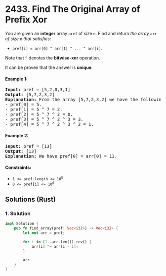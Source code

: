 # 2433. Find The Original Array of Prefix Xor
You are given an **integer** array `pref` of size `n`. Find and return *the array* `arr` *of size* `n` *that satisfies*:

* `pref[i] = arr[0] ^ arr[1] ^ ... ^ arr[i]`.

Note that `^` denotes the **bitwise-xor** operation.

It can be proven that the answer is **unique**.

#### Example 1:
<pre>
<strong>Input:</strong> pref = [5,2,0,3,1]
<strong>Output:</strong> [5,7,2,3,2]
<strong>Explanation:</strong> From the array [5,7,2,3,2] we have the following:
- pref[0] = 5.
- pref[1] = 5 ^ 7 = 2.
- pref[2] = 5 ^ 7 ^ 2 = 0.
- pref[3] = 5 ^ 7 ^ 2 ^ 3 = 3.
- pref[4] = 5 ^ 7 ^ 2 ^ 3 ^ 2 = 1.
</pre>

#### Example 2:
<pre>
<strong>Input:</strong> pref = [13]
<strong>Output:</strong> [13]
<strong>Explanation:</strong> We have pref[0] = arr[0] = 13.
</pre>

#### Constraints:
* <code>1 <= pref.length <= 10<sup>5</sup></code>
* <code>0 <= pref[i] <= 10<sup>6</sup></code>

## Solutions (Rust)

### 1. Solution
```Rust
impl Solution {
    pub fn find_array(pref: Vec<i32>) -> Vec<i32> {
        let mut arr = pref;

        for i in (1..arr.len()).rev() {
            arr[i] ^= arr[i - 1];
        }

        arr
    }
}
```
